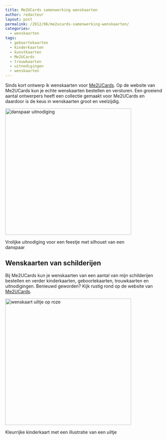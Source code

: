 ```yaml
---
title: Me2UCards samenwerking wenskaarten
author: redacteur
layout: post
permalink: /2012/06/me2ucards-samenwerking-wenskaarten/
categories:
  - wenskaarten
tags:
  - geboortekaarten
  - kinderkaarten
  - kunstkaarten
  - Me2UCards
  - trouwkaarten
  - uitnodigingen
  - wenskaarten
---
```

Sinds kort ontwerp ik wenskaarten voor <a title="Bekijk de website van Me2UCards" href="http://me2ucards.wensplein.nl/" target="_blank">Me2UCards</a>. Op de website van Me2UCards kun je echte wenskaarten bestellen en versturen. Een groeiend aantal ontwerpers heeft een collectie gemaakt voor Me2UCards en daardoor is de keus in wenskaarten groot en veelzijdig.

<div id="attachment_2648" style="width: 410px" class="wp-caption aligncenter">
  <a href="/wordpress/wp-content/uploads/2012/06/danspaar_uitnodiging.jpg"><img class="size-full wp-image-2648" title="danspaar uitnodiging" src="/wordpress/wp-content/uploads/2012/06/danspaar_uitnodiging.jpg" alt="danspaar uitnodiging" width="400" height="401" /></a>
  
  <p class="wp-caption-text">
    Vrolijke uitnodiging voor een feestje met silhouet van een danspaar
  </p>
</div>

## Wenskaarten van schilderijen

Bij Me2UCards kun je wenskaarten van een aantal van mijn schilderijen bestellen en verder kinderkaarten, geboortekaarten, trouwkaarten en uitnodigingen. Benieuwd geworden? Kijk rustig rond op de website van <a title="Bekijk mijn wenskaarten collectie op Me2UCards" href="http://me2ucards.wensplein.nl/collecties/schildertuin" target="_blank">Me2UCards</a>.

<div id="attachment_2647" style="width: 410px" class="wp-caption aligncenter">
  <a href="/wordpress/wp-content/uploads/2012/06/uiltje_op_roze.gif"><img class="size-full wp-image-2647" title="wenskaart uiltje op roze" src="/wordpress/wp-content/uploads/2012/06/uiltje_op_roze.gif" alt="wenskaart uiltje op roze" width="400" height="401" /></a>
  
  <p class="wp-caption-text">
    Kleurrijke kinderkaart met een illustratie van een uiltje
  </p>
</div>

<p style="text-align: center;">
